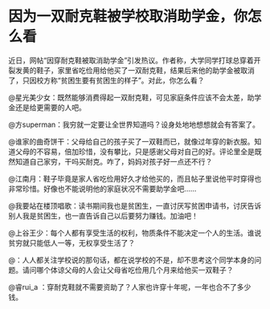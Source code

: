 # 因为一双耐克鞋被学校取消助学金，你怎么看

近日，网帖“因穿耐克鞋被取消助学金”引发热议。作者称，大学同学打球总穿着开裂发黄的鞋子，家里省吃俭用给他买了一双耐克鞋，结果后来他的助学金被取消了，只因校方称“贫困生要有贫困生的样子”。对此，你怎么看？ 

@星光美少女：既然能够消费得起一双耐克鞋，可见家庭条件应该不会太差，助学金还是给更需要的人吧。 

@方superman：我穷就一定要让全世界知道吗？设身处地地想想就会有答案了。 

@谁家的曲奇饼干：父母给自己的孩子买了一双鞋而已，就像过年穿的新衣服。知道父母的不容易，倍加珍惜，没有攀比，只是感谢父母对自己的好。评论里全是既然知道自己家穷，干吗买耐克。咋了，妈妈对孩子好一点还不行？ 

@江南月：鞋子毕竟是家人省吃俭用好久才给他买的，而且帖子里说他平时穿得也非常珍惜。好像也不能说明他的家庭状况不需要助学金吧…… 

@我要站在楼顶唱歌：读书期间我也是贫困生，一直讨厌写贫困申请书，讨厌告诉别人我是贫困生，也一直告诉自己以后要努力赚钱。加油吧！ 

@上谷王少：每个人都有享受生活的权利，物质条件不能决定一个人的生活。谁说贫穷就只能低人一等，无权享受生活了？ 

@：人人都关注学校说的那句话，都在说学校的不是，却不思考这个同学本身的问题。请问哪个体谅父母的人会让父母省吃俭用几个月来给他买一双鞋子？ 

@睿rui_a ：穿耐克鞋就不需要资助了？人家也许穿十年呢，一年也合不了多少钱。